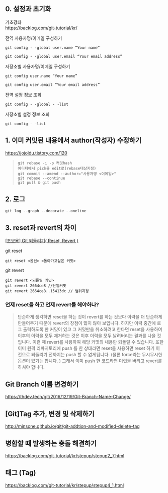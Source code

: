 ## 0. 설정과 초기화
기초강좌  
https://backlog.com/git-tutorial/kr/

전역 사용자명/이메일 구성하기
<pre><code>git config - -global user.name “Your name”

git config - -global user.email “Your email address”</code></pre>

저장소별 사용자명/이메일 구성하기
<pre><code>git config user.name “Your name”

git config user.email “Your email address”</code></pre>
전역 설정 정보 조회
<pre><code>git config - -global - -list</code></pre>
저장소별 설정 정보 조회
<pre><code>git config - -list</code></pre>

## 1. 이미 커밋된 내용에서 author(작성자) 수정하기
https://jojoldu.tistory.com/120
> <pre><code>git rebase -i -p 커밋hash
> 에디터에서 pick을 edit로(rebase대상지정)
> git commit --amend --author="사용자명 <이메일>"
> git rebase --continue
> git pull & git push</code></pre>

## 2. 로그 
<pre><code>git log --graph --decorate --oneline</code></pre>

## 3. reset과 revert의 차이
[[초보용] Git 되돌리기( Reset, Revert )](https://medium.com/nonamedeveloper/%EC%B4%88%EB%B3%B4%EC%9A%A9-git-%EB%90%98%EB%8F%8C%EB%A6%AC%EA%B8%B0-reset-revert-d572b4cb0bd5)

git reset
<pre><code>git reset <옵션> <돌아가고싶은 커밋> </code></pre>

git revert
<pre><code>git revert <되돌릴 커밋>
git revert 2664ce8 //단일커밋
git revert 2664ce8..15413dc // 범위지정</code></pre>

### 언제 reset을 하고 언제 revert를 해야하나?
> 단순하게 생각하면 reset을 하는 것이 revert를 하는 것보다 이력을 더 단순하게 만들어주기 때문에 revert의 장점이 많지 않아 보입니다. 하지만 이력 중간에 로그 출력하도록 한 커밋이 있고 그 커밋만을 취소하려고 한다면 reset을 사용하여 이후의 이력을 모두 제거하는 것은 이후 이력을 모두 날려버리는 결과를 나을 것입니다. 이런 때 revert를 사용하여 해당 커밋의 내용만 되돌릴 수 있습니다. 또한 이미 원격 리파지토리에 push 를 한 상태라면 reset을 사용하면 reset 하기 이전으로 되돌리기 전까지는 push 할 수 없게됩니다. (물론 force라는 무시무시한 옵션이 있기는 합니다. ) 그래서 이미 push 한 코드라면 미련을 버리고 revert를 하셔야 합니다.

## Git Branch 이름 변경하기 

https://thdev.tech/git/2016/12/19/Git-Branch-Name-Change/

## [Git]Tag 추가, 변경 및 삭제하기

http://minsone.github.io/git/git-addtion-and-modified-delete-tag

## 병합할 때 발생하는 충돌 해결하기

https://backlog.com/git-tutorial/kr/stepup/stepup2_7.html

## 태그 (Tag)

https://backlog.com/git-tutorial/kr/stepup/stepup4_1.html